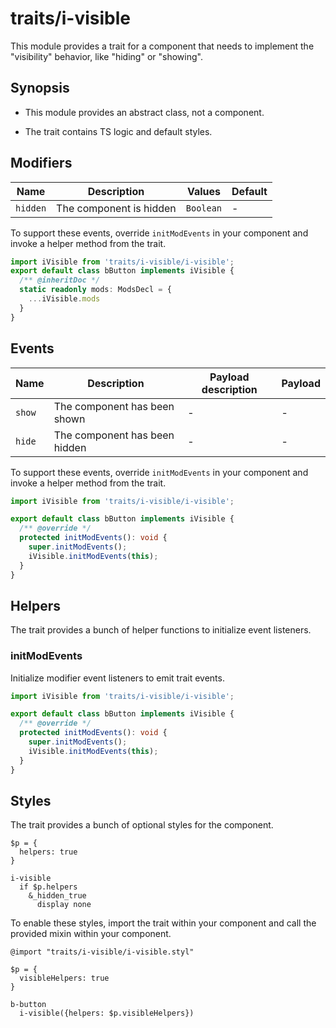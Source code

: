 # traits/i-visible

This module provides a trait for a component that needs to implement the "visibility" behavior, like "hiding" or "showing".

## Synopsis

* This module provides an abstract class, not a component.

* The trait contains TS logic and default styles.

## Modifiers

| Name     | Description             | Values    | Default |
| -------- | ----------------------- | ----------| ------- |
| `hidden` | The component is hidden | `Boolean` | -       |

To support these events, override `initModEvents` in your component and invoke a helper method from the trait.

```typescript
import iVisible from 'traits/i-visible/i-visible';
export default class bButton implements iVisible {
  /** @inheritDoc */
  static readonly mods: ModsDecl = {
    ...iVisible.mods
  }
}
```

## Events

| Name    | Description                   | Payload description | Payload |
| --------| ----------------------------- | --------------------| ------- |
| `show`  | The component has been shown  | -                   | -       |
| `hide`  | The component has been hidden | -                   | -       |

To support these events, override `initModEvents` in your component and invoke a helper method from the trait.

```typescript
import iVisible from 'traits/i-visible/i-visible';

export default class bButton implements iVisible {
  /** @override */
  protected initModEvents(): void {
    super.initModEvents();
    iVisible.initModEvents(this);
  }
}
```

## Helpers

The trait provides a bunch of helper functions to initialize event listeners.

### initModEvents

Initialize modifier event listeners to emit trait events.

```typescript
import iVisible from 'traits/i-visible/i-visible';

export default class bButton implements iVisible {
  /** @override */
  protected initModEvents(): void {
    super.initModEvents();
    iVisible.initModEvents(this);
  }
}
```

## Styles

The trait provides a bunch of optional styles for the component.

```stylus
$p = {
  helpers: true
}

i-visible
  if $p.helpers
    &_hidden_true
      display none
```

To enable these styles, import the trait within your component and call the provided mixin within your component.

```stylus
@import "traits/i-visible/i-visible.styl"

$p = {
  visibleHelpers: true
}

b-button
  i-visible({helpers: $p.visibleHelpers})
```
